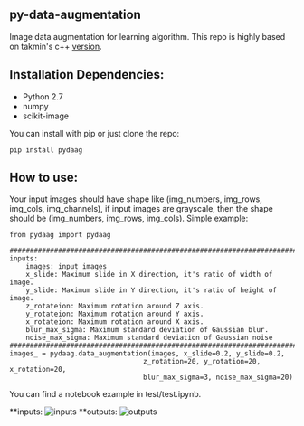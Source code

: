 ## py-data-augmentation
Image data augmentation for learning algorithm. This repo is highly based on takmin's c++
[version](https://github.com/takmin/DataAugmentation).

## Installation Dependencies:

* Python 2.7
* numpy
* scikit-image

You can install with pip or just clone the repo:

```
pip install pydaag
```

## How to use:
Your input images should have shape like (img_numbers, img_rows, img_cols, img_channels),
if input images are grayscale, then the shape should be (img_numbers, img_rows, img_cols).
Simple example:
```
from pydaag import pydaag

#######################################################################
inputs:
	images: input images
	x_slide: Maximum slide in X direction, it's ratio of width of image.
	y_slide: Maximum slide in Y direction, it's ratio of height of image.
	z_rotateion: Maximum rotation around Z axis.
	y_rotateion: Maximum rotation around Y axis.
	x_rotateion: Maximum rotation around X axis.
	blur_max_sigma: Maximum standard deviation of Gaussian blur.
	noise_max_sigma: Maximum standard deviation of Gaussian noise
#######################################################################
images_ = pydaag.data_augmentation(images, x_slide=0.2, y_slide=0.2, 
                                 z_rotation=20, y_rotation=20, x_rotation=20, 
                                 blur_max_sigma=3, noise_max_sigma=20)
```
You can find a notebook example in test/test.ipynb.

**inputs:
![](https://github.com/taoyizhi68/py-data-augmentation/test/img/input.png "inputs")
**outputs:
![](https://github.com/taoyizhi68/py-data-augmentation/test/img/output.png "outputs")